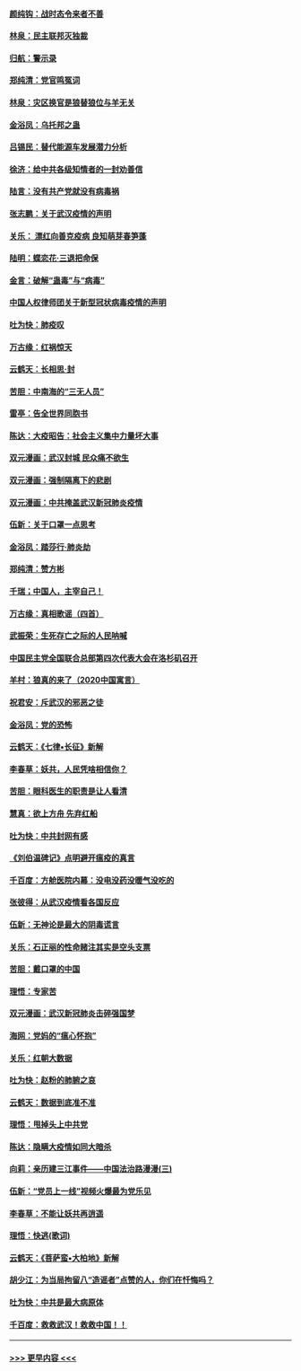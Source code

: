#### [颜纯钩：战时态令来者不善](../pages/nsc993/n11872011.md?t=02161511) 
#### [林泉：民主联邦灭独裁](../pages/nsc993/n11870998.md?t=02161511) 
#### [归航：警示录](../pages/nsc993/n11870963.md?t=02161511) 
#### [郑纯清：党官鸣冤词](../pages/nsc993/n11870938.md?t=02161511) 
#### [林泉：灾区换官是狼替狼位与羊无关](../pages/nsc993/n11870896.md?t=02161511) 
#### [金浴凤：乌托邦之蛊](../pages/nsc993/n11870879.md?t=02161511) 
#### [吕锡民：替代能源车发展潜力分析](../pages/nsc993/n11870656.md?t=02161511) 
#### [徐济：给中共各级知情者的一封劝善信](../pages/nsc993/n11868561.md?t=02161511) 
#### [陆言：没有共产党就没有病毒祸](../pages/nsc993/n11868232.md?t=02161511) 
#### [张志鹏：关于武汉疫情的声明](../pages/nsc993/n11867182.md?t=02161511) 
#### [关乐： 漂红向善克疫病 良知萌芽春笋蓬](../pages/nsc993/n11865710.md?t=02161511) 
#### [陆明：蝶恋花‧三退把命保](../pages/nsc993/n11865673.md?t=02161511) 
#### [金言：破解“蛊毒”与“病毒”](../pages/nsc993/n11864103.md?t=02161511) 
#### [中国人权律师团关于新型冠状病毒疫情的声明](../pages/nsc993/n11864249.md?t=02161511) 
#### [吐为快：肺疫叹](../pages/nsc993/n11864027.md?t=02161511) 
#### [万古缘：红祸惊天](../pages/nsc993/n11864079.md?t=02161511) 
#### [云鹤天：长相思‧封](../pages/nsc993/n11864006.md?t=02161511) 
#### [苦胆：中南海的“三无人员”](../pages/nsc993/n11862997.md?t=02161511) 
#### [雷亭：告全世界同胞书](../pages/nsc993/n11862572.md?t=02161511) 
#### [陈达：大疫昭告：社会主义集中力量坏大事](../pages/nsc993/n11859419.md?t=02161511) 
#### [双元漫画：武汉封城 民众痛不欲生](../pages/nsc993/n11859287.md?t=02161511) 
#### [双元漫画：强制隔离下的悲剧](../pages/nsc993/n11859244.md?t=02161511) 
#### [双元漫画：中共掩盖武汉新冠肺炎疫情](../pages/nsc993/n11858249.md?t=02161511) 
#### [伍新：关于口罩一点思考](../pages/nsc993/n11859195.md?t=02161511) 
#### [金浴凤：踏莎行‧肺炎劫](../pages/nsc993/n11858227.md?t=02161511) 
#### [郑纯清：赞方彬](../pages/nsc993/n11856803.md?t=02161511) 
#### [千瑞；中国人，主宰自己！](../pages/nsc993/n11856793.md?t=02161511) 
#### [万古缘：真相歌谣（四首）](../pages/nsc993/n11856263.md?t=02161511) 
#### [武振荣：生死存亡之际的人民呐喊](../pages/nsc993/n11856256.md?t=02161511) 
#### [中国民主党全国联合总部第四次代表大会在洛杉矶召开](../pages/nsc993/n11856344.md?t=02161511) 
#### [羊村：狼真的来了（2020中国寓言）](../pages/nsc993/n11856229.md?t=02161511) 
#### [祝君安：斥武汉的邪恶之徒](../pages/nsc993/n11855861.md?t=02161511) 
#### [金浴凤：党的恐怖](../pages/nsc993/n11855849.md?t=02161511) 
#### [云鹤天：《七律▪长征》新解](../pages/nsc993/n11855479.md?t=02161511) 
#### [李春草：妖共，人民凭啥相信你？](../pages/nsc993/n11855196.md?t=02161511) 
#### [苦胆：眼科医生的职责是让人看清](../pages/nsc993/n11853840.md?t=02161511) 
#### [慧真：欲上方舟 先弃红船](../pages/nsc993/n11853483.md?t=02161511) 
#### [吐为快：中共封网有感](../pages/nsc993/n11852575.md?t=02161511) 
#### [《刘伯温碑记》点明避开瘟疫的真言](../pages/nsc993/n11852128.md?t=02161511) 
#### [千百度：方舱医院内幕：没电没药没暖气没吃的](../pages/nsc993/n11850211.md?t=02161511) 
#### [张彼得：从武汉疫情看各国反应](../pages/nsc993/n11850102.md?t=02161511) 
#### [伍新：无神论是最大的阴毒谎言](../pages/nsc993/n11846129.md?t=02161511) 
#### [关乐：石正丽的性命赌注其实是空头支票](../pages/nsc993/n11846109.md?t=02161511) 
#### [苦胆：戴口罩的中国](../pages/nsc993/n11845576.md?t=02161511) 
#### [理悟：专家苦](../pages/nsc993/n11845564.md?t=02161511) 
#### [双元漫画：武汉新冠肺炎击碎强国梦](../pages/nsc993/n11843320.md?t=02161511) 
#### [海网：党妈的“瘟心怀抱”](../pages/nsc993/n11840740.md?t=02161511) 
#### [关乐：红朝大数据](../pages/nsc993/n11840675.md?t=02161511) 
#### [吐为快：赵粉的肺腑之哀](../pages/nsc993/n11840618.md?t=02161511) 
#### [云鹤天：数据到底准不准](../pages/nsc993/n11840325.md?t=02161511) 
#### [理悟：甩掉头上中共党](../pages/nsc993/n11838826.md?t=02161511) 
#### [陈达：隐瞒大疫情如同大暗杀](../pages/nsc993/n11838771.md?t=02161511) 
#### [向莉：亲历建三江事件——中国法治路漫漫(三)](../pages/nsc993/n11831825.md?t=02161511) 
#### [伍新：“党员上一线”视频火爆最为党乐见](../pages/nsc993/n11838200.md?t=02161511) 
#### [李春草：不能让妖共再逍遥](../pages/nsc993/n11838102.md?t=02161511) 
#### [理悟：快逃(歌词)](../pages/nsc993/n11838083.md?t=02161511) 
#### [云鹤天：《菩萨蛮▪大柏地》新解](../pages/nsc993/n11838059.md?t=02161511) 
#### [胡少江：为当局拘留八“造谣者”点赞的人，你们在忏悔吗？](../pages/nsc993/n11836801.md?t=02161511) 
#### [吐为快：中共是最大病原体](../pages/nsc993/n11836748.md?t=02161511) 
#### [千百度：救救武汉！救救中国！！](../pages/nsc993/n11836145.md?t=02161511) 

----
#### [ >>> 更早内容 <<< ](../indexes/nsc993-earlier.md)
